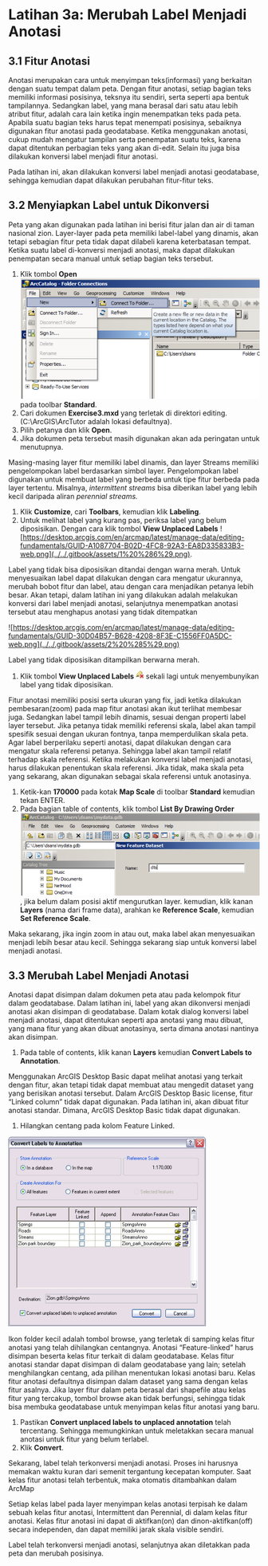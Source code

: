 # Latihan 3a: Merubah Label Menjadi Anotasi

## 3.1 Fitur Anotasi

Anotasi merupakan cara untuk menyimpan teks\(informasi\) yang berkaitan dengan suatu tempat dalam peta. Dengan fitur anotasi, setiap bagian teks memiliki informasi posisinya, teksnya itu sendiri, serta seperti apa bentuk tampilannya. Sedangkan label, yang mana berasal dari satu atau lebih atribut fitur, adalah cara lain ketika ingin menempatkan teks pada peta. Apabila suatu bagian teks harus tepat menempati posisinya, sebaiknya digunakan fitur anotasi pada geodatabase. Ketika menggunakan anotasi, cukup mudah mengatur tampilan serta penempatan suatu teks, karena dapat ditentukan perbagian teks yang akan di-edit. Selain itu juga bisa dilakukan konversi label menjadi fitur anotasi.

Pada latihan ini, akan dilakukan konversi label menjadi anotasi geodatabase, sehingga kemudian dapat dilakukan perubahan fitur-fitur teks.

## 3.2 Menyiapkan Label untuk Dikonversi

Peta yang akan digunakan pada latihan ini berisi fitur jalan dan air di taman nasional zion. Layer-layer pada peta memiliki label-label yang dinamis, akan tetapi sebagian fitur peta tidak dapat dilabeli karena keterbatasan tempat. Ketika suatu label di-konversi menjadi anotasi, maka dapat dilakukan penempatan secara manual untuk setiap bagian teks tersebut.

1. Klik tombol **Open**![Open](../../.gitbook/assets/0.png) pada toolbar **Standard**.
2. Cari dokumen **Exercise3.mxd** yang terletak di direktori editing. \(C:\ArcGIS\ArcTutor adalah lokasi defaultnya\).
3. Pilih petanya dan klik **Open**.
4. Jika dokumen peta tersebut masih digunakan akan ada peringatan untuk menutupnya.

Masing-masing layer fitur memiliki label dinamis, dan layer Streams memiliki pengelompokan label berdasarkan simbol layer. Pengelompokan label digunakan untuk membuat label yang berbeda untuk tipe fitur berbeda pada layer tertentu. Misalnya, _intermittent streams_ bisa diberikan label yang lebih kecil daripada aliran _perennial streams._

1. Klik **Customize**, cari **Toolbars**, kemudian klik **Labeling**.
2. Untuk melihat label yang kurang pas, periksa label yang belum diposisikan. Dengan cara klik tombol **View Unplaced Labels** ![https://desktop.arcgis.com/en/arcmap/latest/manage-data/editing-fundamentals/GUID-A1087704-B02D-4FC8-92A3-EA8D335833B3-web.png](../../.gitbook/assets/1%20%286%29.png).

Label yang tidak bisa diposisikan ditandai dengan warna merah. Untuk menyesuaikan label dapat dilakukan dengan cara mengatur ukurannya, merubah bobot fitur dan label, atau dengan cara menjadikan petanya lebih besar. Akan tetapi, dalam latihan ini yang dilakukan adalah melakukan konversi dari label menjadi anotasi, selanjutnya menempatkan anotasi tersebut atau menghapus anotasi yang tidak ditempatkan

![https://desktop.arcgis.com/en/arcmap/latest/manage-data/editing-fundamentals/GUID-30D04B57-B628-4208-8F3E-C1556FF0A5DC-web.png](../../.gitbook/assets/2%20%285%29.png)

Label yang tidak diposisikan ditampilkan berwarna merah.

1. Klik tombol **View Unplaced Labels**  ![View Unplaced Labels](../../.gitbook/assets/3%20%285%29.png) sekali lagi untuk menyembunyikan label yang tidak diposisikan.

Fitur anotasi memiliki posisi serta ukuran yang fix, jadi ketika dilakukan pembesaran\(zoom\) pada map fitur anotasi akan ikut terlihat membesar juga. Sedangkan label tampil lebih dinamis, sesuai dengan properti label layer tersebut. Jika petanya tidak memiliki referensi skala, label akan tampil spesifik sesuai dengan ukuran fontnya, tanpa memperdulikan skala peta. Agar label berperilaku seperti anotasi, dapat dilakukan dengan cara mengatur skala referensi petanya. Sehingga label akan tampil relatif terhadap skala referensi. Ketika melakukan konversi label menjadi anotasi, harus dilakukan penentukan skala referensi. Jika tidak, maka skala peta yang sekarang, akan digunakan sebagai skala referensi untuk anotasinya.

1. Ketik-kan **170000** pada kotak **Map Scale** di toolbar **Standard** kemudian tekan ENTER.
2. Pada bagian table of contents, klik tombol **List By Drawing Order**  ![List By Drawing Order](../../.gitbook/assets/4%20%283%29.png), jika belum dalam posisi aktif mengurutkan layer. kemudian, klik kanan **Layers** \(nama dari frame data\), arahkan ke **Reference Scale**, kemudian **Set Reference Scale**.

Maka sekarang, jika ingin zoom in atau out, maka label akan menyesuaikan menjadi lebih besar atau kecil. Sehingga sekarang siap untuk konversi label menjadi anotasi.

## 3.3 Merubah Label Menjadi Anotasi

Anotasi dapat disimpan dalam dokumen peta atau pada kelompok fitur dalam geodatabase. Dalam latihan ini, label yang akan dikonversi menjadi anotasi akan disimpan di geodatabase. Dalam kotak dialog konversi label menjadi anotasi, dapat ditentukan seperti apa anotasi yang mau dibuat, yang mana fitur yang akan dibuat anotasinya, serta dimana anotasi nantinya akan disimpan.

1. Pada table of contents, klik kanan **Layers** kemudian **Convert Labels to Annotation**.

Menggunakan ArcGIS Desktop Basic dapat melihat anotasi yang terkait dengan fitur, akan tetapi tidak dapat membuat atau mengedit dataset yang yang berisikan anotasi tersebut. Dalam ArcGIS Desktop Basic license, fitur “Linked column” tidak dapat digunakan. Pada latihan ini, akan dibuat fitur anotasi standar. Dimana, ArcGIS Desktop Basic tidak dapat digunakan.

1. Hilangkan centang pada kolom Feature Linked.

![](../../.gitbook/assets/5%20%289%29.png)

Ikon folder kecil adalah tombol browse, yang terletak di samping kelas fitur anotasi yang telah dihilangkan centangnya. Anotasi “Feature-linked” harus disimpan beserta kelas fitur terkait di dalam geodatabase. Kelas fitur anotasi standar dapat disimpan di dalam geodatabase yang lain; setelah menghilangkan centang, ada pilihan menentukan lokasi anotasi baru. Kelas fitur anotasi defaultnya disimpan dalam dataset yang sama dengan kelas fitur asalnya. Jika layer fitur dalam peta berasal dari shapefile atau kelas fitur yang tercakup, tombol browse akan tidak berfungsi, sehingga tidak bisa membuka geodatabase untuk menyimpan kelas fitur anotasi yang baru.

1. Pastikan **Convert unplaced labels to unplaced annotation** telah tercentang. Sehingga memungkinkan untuk meletakkan secara manual anotasi untuk fitur yang belum terlabel.
2. Klik **Convert**.

Sekarang, label telah terkonversi menjadi anotasi. Proses ini harusnya memakan waktu kuran dari semenit tergantung kecepatan komputer. Saat kelas fitur anotasi telah terbentuk, maka otomatis ditambahkan dalam ArcMap

Setiap kelas label pada layer menyimpan kelas anotasi terpisah ke dalam sebuah kelas fitur anotasi, Intermittent dan Perennial, di dalam kelas fitur anotasi. Kelas fitur anotasi ini dapat di aktifkan\(on\) dan dinon-aktifkan\(off\) secara independen, dan dapat memiliki jarak skala visible sendiri.

Label telah terkonversi menjadi anotasi, selanjutnya akan diletakkan pada peta dan merubah posisinya.

